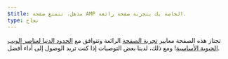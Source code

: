 ```yaml
---
$title: مذهل، تتمتع صفحة AMP الخاصة بك بتجربة صفحة رائعة.
type: نجاح
---
```


تجتاز هذه الصفحة معايير [تجربة الصفحة](https://developers.google.com/search/docs/guides/page-experience) الرائعة وتتوافق مع [ الحدود الدنيا لعناصر الويب الحيوية الأساسية](http://web.dev/vitals)! ومع ذلك، لدينا بعض التوصيات إذا كنت تريد الوصول إلى أداء أفضل.
